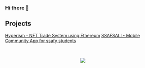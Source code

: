 ### Hi there 👋

<!--
**leehyunk6310/leehyunk6310** is a ✨ _special_ ✨ repository because its `README.md` (this file) appears on your GitHub profile.

Here are some ideas to get you started:

- 🔭 I’m currently working on ...
- 🌱 I’m currently learning ...
- 👯 I’m looking to collaborate on ...
- 🤔 I’m looking for help with ...
- 💬 Ask me about ...
- 📫 How to reach me: ...
- 😄 Pronouns: ...
- ⚡ Fun fact: ...
-->

## Projects
[Hyperism - NFT Trade System using Ethereum](https://github.com/Hyperism/hyperism)
[SSAFSALI - Mobile Community App for ssafy students](https://www.canva.com/design/DAFklX_OjxI/KXGVJhlodbdJlQT36UwemQ/edit?analyticsCorrelationId=b0d43c3e-215b-4772-a1c9-df46d3dc3c5a)

<p align="center">
    <br><br>
    <a href="https://velog.io/@k_hyun">
        <img src="https://img.shields.io/badge/Velog-white?style=round&logo=Velog&logoColor=#20C997"/>
    </a>
</p>

 
